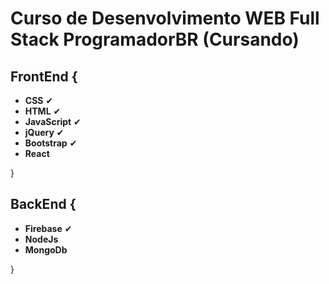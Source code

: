 # Curso de Desenvolvimento WEB Full Stack ProgramadorBR (Cursando)

## FrontEnd {
 * __CSS__ ✔
 * __HTML__ ✔
 * **JavaScript** ✔
 * **jQuery** ✔
 * **Bootstrap** ✔
 * **React**
  
}
## BackEnd {
 * **Firebase** ✔
 * **NodeJs** 
 * **MongoDb**
  
}

